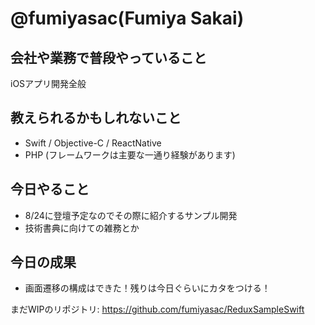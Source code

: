 # @fumiyasac(Fumiya Sakai)

## 会社や業務で普段やっていること

iOSアプリ開発全般

## 教えられるかもしれないこと

+ Swift / Objective-C / ReactNative
+ PHP (フレームワークは主要な一通り経験があります)

## 今日やること

+ 8/24に登壇予定なのでその際に紹介するサンプル開発
+ 技術書典に向けての雑務とか

## 今日の成果

+ 画面遷移の構成はできた！残りは今日ぐらいにカタをつける！

まだWIPのリポジトリ:
https://github.com/fumiyasac/ReduxSampleSwift

